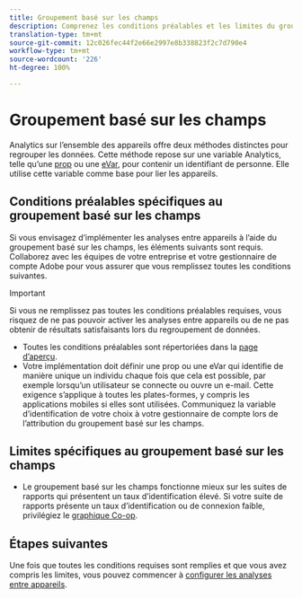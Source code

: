```yaml
---
title: Groupement basé sur les champs
description: Comprenez les conditions préalables et les limites du groupement de données à l’aide du groupement basé sur les champs.
translation-type: tm+mt
source-git-commit: 12c026fec44f2e66e2997e8b338823f2c7d790e4
workflow-type: tm+mt
source-wordcount: '226'
ht-degree: 100%

---
```



# Groupement basé sur les champs

Analytics sur l’ensemble des appareils offre deux méthodes distinctes pour regrouper les données. Cette méthode repose sur une variable Analytics, telle qu’une [prop](/help/implement/vars/page-vars/prop.md) ou une [eVar](/help/implement/vars/page-vars/evar.md), pour contenir un identifiant de personne. Elle utilise cette variable comme base pour lier les appareils.

## Conditions préalables spécifiques au groupement basé sur les champs

Si vous envisagez d’implémenter les analyses entre appareils à l’aide du groupement basé sur les champs, les éléments suivants sont requis. Collaborez avec les équipes de votre entreprise et votre gestionnaire de compte Adobe pour vous assurer que vous remplissez toutes les conditions suivantes.

>[!IMPORTANT]
>
>Si vous ne remplissez pas toutes les conditions préalables requises, vous risquez de ne pas pouvoir activer les analyses entre appareils ou de ne pas obtenir de résultats satisfaisants lors du regroupement de données.

* Toutes les conditions préalables sont répertoriées dans la [page d’aperçu](overview.md).
* Votre implémentation doit définir une prop ou une eVar qui identifie de manière unique un individu chaque fois que cela est possible, par exemple lorsqu’un utilisateur se connecte ou ouvre un e-mail. Cette exigence s’applique à toutes les plates-formes, y compris les applications mobiles si elles sont utilisées. Communiquez la variable d’identification de votre choix à votre gestionnaire de compte lors de l’attribution du groupement basé sur les champs.

## Limites spécifiques au groupement basé sur les champs

* Le groupement basé sur les champs fonctionne mieux sur les suites de rapports qui présentent un taux d’identification élevé. Si votre suite de rapports présente un taux d’identification ou de connexion faible, privilégiez le [graphique Co-op](device-graph.md).

## Étapes suivantes

Une fois que toutes les conditions requises sont remplies et que vous avez compris les limites, vous pouvez commencer à [configurer les analyses entre appareils](setup.md).